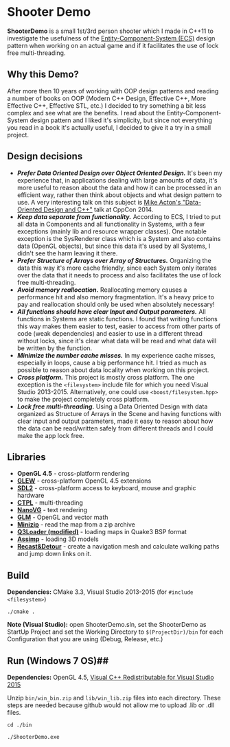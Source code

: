 # Shooter Demo #

**ShooterDemo** is a small 1st/3rd person shooter which I made in C++11 to investigate the usefulness of  the [Entity-Component-System (ECS)](https://en.wikipedia.org/wiki/Entity_component_system) design pattern when working on an actual game and if it facilitates the use of lock free multi-threading.

## Why this Demo? ##
After more then 10 years of working with OOP design patterns and reading a number of books on OOP (Modern C++ Design, Effective C++, More Effective C++, Effective STL, etc.) I decided to try something a bit less complex and see what are the benefits. I read about the Entity-Component-System design pattern and I liked it's simplicity, but since not everything you read in a book it's actually useful, I decided to give it a try in a small project.

## Design decisions ##

- ***Prefer Data Oriented Design over Object Oriented Design.*** It's been my experience that, in applications dealing with large amounts of data, it's more useful to reason about the data and how it can be processed in an efficient way, rather then think about objects and what design pattern to use. A very interesting talk on this subject is [Mike Acton's "Data-Oriented Design and C++"](https://www.youtube.com/watch?v=rX0ItVEVjHc) talk at CppCon 2014.
- ***Keep data separate from functionality.*** According to ECS, I tried to put all data in Components and all functionality in Systems, with a few exceptions (mainly lib and resource wrapper classes). One notable exception is the SysRenderer class which is a System and also contains data (OpenGL objects), but since this data it's used by all Systems, I didn't see the harm leaving it there.
- ***Prefer Structure of Arrays over Array of Structures.*** Organizing the data this way it's more cache friendly, since each System only iterates over the data that it needs to process and also facilitates the use of lock free multi-threading. 
- ***Avoid memory reallocation.*** Reallocating memory causes a performance hit and also memory fragmentation. It's a heavy price to pay and reallocation should only be used when absolutely necessary!
- ***All functions should have clear Input and Output parameters.*** All functions in Systems are static functions. I found that writing functions this way makes them easier to test, easier to access from other parts of code (weak dependencies) and easier to use in a different thread without locks, since it's clear what data will be read and what data will be written by the function.
- ***Minimize the number cache misses.*** In my experience cache misses, especially in loops, cause a big performance hit. I tried as much as possible to reason about data locality when working on this project.
- ***Cross platform.*** This project is mostly cross platform. The one exception is the `<filesystem>` include file for which you need Visual Studio 2013-2015. Alternatively, one could use `<boost/filesystem.hpp>` to make the project completely cross platform.
- ***Lock free multi-threading.*** Using a Data Oriented Design with data organized as Structure of Arrays in the Scene and having functions with clear input and output parameters, made it easy to reason about how the data can be read/written safely from different threads and I could make the app lock free.

## Libraries ##

- **OpenGL 4.5** - cross-platform rendering
- **[GLEW](http://glew.sourceforge.net/)** - cross-platform OpenGL 4.5 extensions
- **[SDL2](https://www.libsdl.org/)** - cross-platform access to keyboard, mouse and graphic hardware
- **[CTPL](https://github.com/vit-vit/CTPL)** - multi-threading
- **[NanoVG](https://github.com/memononen/nanovg)** - text rendering
- **[GLM](http://glm.g-truc.net/0.9.8/index.html)** - OpenGL and vector math
- **[Minizip](https://github.com/madler/zlib/tree/master/contrib/minizip)** - read the map from a zip archive
- **[Q3Loader (modified)](http://www.flipcode.com/archives/Simple_Quake3_BSP_Loader.shtml)** - loading maps in Quake3 BSP format 
- **[Assimp](https://github.com/assimp/assimp)** - loading 3D models
- **[Recast&Detour](https://github.com/recastnavigation/recastnavigation)** - create a navigation mesh and calculate walking paths and jump down links on it.

## Build ##

**Dependencies:** CMake 3.3, Visual Studio 2013-2015 (for `#include <filesystem>`)

`./cmake .`

**Note (Visual Studio):** open ShooterDemo.sln, set the ShooterDemo as StartUp Project and set the Working Directory to `$(ProjectDir)/bin` for each Configuration that you are using (Debug, Release, etc.)

## Run (Windows 7 OS)##

**Dependencies:** OpenGL 4.5, [Visual C++ Redistributable for Visual Studio 2015](https://www.microsoft.com/en-us/download/details.aspx?id=48145)

Unzip `bin/win_bin.zip` and `lib/win_lib.zip` files into each directory. These steps are needed because github would not allow me to upload .lib or .dll files.

`cd ./bin`

`./ShooterDemo.exe`


